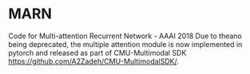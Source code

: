 # MARN
Code for Multi-attention Recurrent Network - AAAI 2018
Due to theano being deprecated, the multiple attention module is now implemented in pytorch and released as part of CMU-Multimodal SDK https://github.com/A2Zadeh/CMU-MultimodalSDK/. 

